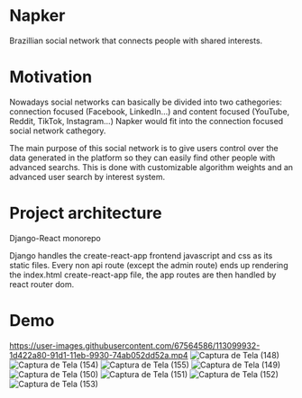 # Napker
Brazillian social network that connects people with shared interests.

# Motivation
Nowadays social networks can basically be divided into two cathegories: connection focused (Facebook, LinkedIn...) and content focused (YouTube, Reddit, TikTok, Instagram...)
Napker would fit into the connection focused social network cathegory.

The main purpose of this social network is to give users control over the data generated in the platform so they can easily find other people with advanced searchs.
This is done with customizable algorithm weights and an advanced user search by interest system.

# Project architecture
Django-React monorepo

Django handles the create-react-app frontend javascript and css as its static files. Every non api route (except the admin route) ends up rendering the index.html create-react-app file, the app routes are then handled by react router dom.

# Demo
https://user-images.githubusercontent.com/67564586/113099932-1d422a80-91d1-11eb-9930-74ab052dd52a.mp4
![Captura de Tela (148)](https://user-images.githubusercontent.com/67564586/113099165-eb7c9400-91cf-11eb-9290-dfaa95bd7bfb.png)
![Captura de Tela (154)](https://user-images.githubusercontent.com/67564586/113099188-f59e9280-91cf-11eb-8c85-226bdc0dada3.png)
![Captura de Tela (155)](https://user-images.githubusercontent.com/67564586/113099190-f6372900-91cf-11eb-8e2c-14ef3ed1aacb.png)
![Captura de Tela (149)](https://user-images.githubusercontent.com/67564586/113099192-f6372900-91cf-11eb-856a-e4940fe905ec.png)
![Captura de Tela (150)](https://user-images.githubusercontent.com/67564586/113099195-f6cfbf80-91cf-11eb-81b7-1012ab3c07c8.png)
![Captura de Tela (151)](https://user-images.githubusercontent.com/67564586/113099196-f7685600-91cf-11eb-9a73-53b1cc4125c4.png)
![Captura de Tela (152)](https://user-images.githubusercontent.com/67564586/113099198-f7685600-91cf-11eb-8bba-7465b2e5a72c.png)
![Captura de Tela (153)](https://user-images.githubusercontent.com/67564586/113099199-f800ec80-91cf-11eb-9256-e36260e450c9.png)

